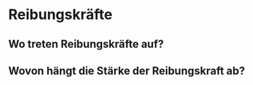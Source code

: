 # Reibungskräfte

## Wo treten Reibungskräfte auf?

## Wovon hängt die Stärke der Reibungskraft ab?



